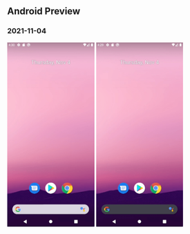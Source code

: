 ## Android Preview

### 2021-11-04
<p>
<img src="data/Screen_Recording_2021-11-04_1.gif" width="40%"/>
<img src="data/Screen_Recording_2021-11-04_2.gif" width="40%"/>
</p>